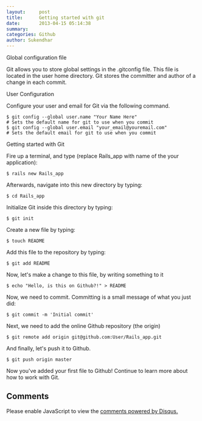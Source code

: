 ```yaml
---
layout:     post
title:      Getting started with git
date:       2013-04-15 05:14:38
summary:    
categories: Github
author: Sukendhar
---
```


<span class="sub_heading">Global configuration file</span>

Git allows you to store global settings in the .gitconfig file. This file is located in the user home directory. Git stores the committer and author of a change in each commit.

<span class="sub_heading">User Configuration </span>

Configure your user and email for Git via the following command. 


<div class="highlight"><pre><code class="bash"><span class="nv">$ </span>git config --global user.name "<span class="no">Your Name Here</span>"
<span class="c"># Sets the default name for git to use when you commit</span>
<span class="nv">$ </span>git config --global user.email "<span class="no">your_email@youremail.com</span>"
<span class="c"># Sets the default email for git to use when you commit</span>
</code></pre>
</div>

<span class="sub_heading">Getting started with Git</span>

Fire up a terminal, and type (replace Rails_app with name of the your application):

<div class="highlight"><pre><code class="bash"><span class="nv">$ </span>rails new Rails_app</code></pre></div>

Afterwards, navigate into this new directory by typing:

<div class="highlight"><pre><code class="bash"><span class="nv">$ </span>cd Rails_app</code></pre></div>

Initialize Git inside this directory by typing:

<div class="highlight"><pre><code class="bash"><span class="nv">$ </span>git init</code></pre></div>

Create a new file by typing:

<div class="highlight"><pre><code class="bash"><span class="nv">$ </span>touch README</code></pre></div>

Add this file to the repository by typing:

<div class="highlight"><pre><code class="bash"><span class="nv">$ </span>git add README</code></pre></div>

Now, let's make a change to this file, by writing something to it

<div class="highlight"><pre><code class="bash"><span class="nv">$ </span>echo "Hello, is this on Github?!" > README</code></pre></div>

Now, we need to commit. Committing is a small message of what you just did:

<div class="highlight"><pre><code class="bash"><span class="nv">$ </span>git commit -m 'Initial commit'</code></pre></div>

Next, we need to add the online Github repository (the origin)

<div class="highlight"><pre><code class="bash"><span class="nv">$ </span>git remote add origin git@github.com:User/Rails_app.git</code></pre></div>

And finally, let's push it to Github.

<div class="highlight"><pre><code class="bash"><span class="nv">$ </span>git push origin master</code></pre></div>

Now you've added your first file to Github! Continue to learn more about how to work with Git.


<h2 class="gray">Comments</h2>

<div>
<div id="disqus_thread" aria-live="polite"><noscript>Please enable JavaScript to view the <a href="http://disqus.com/?ref_noscript">comments powered by Disqus.</a></noscript>
</div>
</div>

